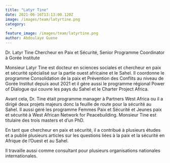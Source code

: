```yaml
---
title: "Latyr Tine"
date: 2021-06-16T13:13:00.120Z
image: /images/team/latyrtine.png
category:
  - 
feature_image: /images/team/latyrtine.png
author: Abdoulaye Guene
---
```


Dr. Latyr Tine
Chercheur en Paix et Sécurité,
Senior Programme Coordinator à Gorée Institute 

Monsieur Latyr Tine est docteur en sciences sociales et chercheur en paix et sécurité spécialisé sur la partie ouest africaine et le Sahel. Il coordonne le programme Consolidation de la paix et Prévention des Conflits au niveau de Gorée Institut depuis aout 2021 et il gère aussi le programme régional Power of Dialogue qui couvre les pays du Sahel et le Charter Project Africa. 

Avant cela, Dr. Tine était programme manager à Partners West Africa ou il a dirigé deux projets majeurs donc la feuille de route pour la sécurité au Sahel. Il aussi géré les programme Femmes Paix et Sécurité et Jeunes paix et sécurité à West African Network for Peacebuilding. 
Monsieur Tine est titulaire des trois masters et d’un PhD. 

En tant que chercheur en paix et sécurité, il a contribué à plusieurs études et a publié plusieurs articles sur les questions liées à la paix et la sécurité en Afrique de l’Ouest et au Sahel. 

Il travaille aussi comme consultant pour plusieurs organisations nationales internationales. 
